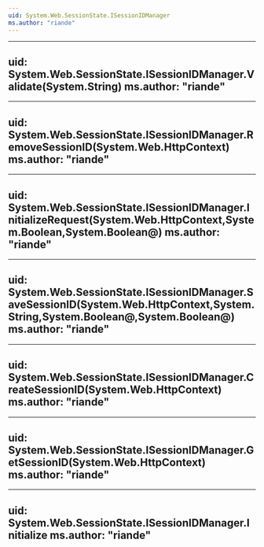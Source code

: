```yaml
---
uid: System.Web.SessionState.ISessionIDManager
ms.author: "riande"
---
```


---
uid: System.Web.SessionState.ISessionIDManager.Validate(System.String)
ms.author: "riande"
---

---
uid: System.Web.SessionState.ISessionIDManager.RemoveSessionID(System.Web.HttpContext)
ms.author: "riande"
---

---
uid: System.Web.SessionState.ISessionIDManager.InitializeRequest(System.Web.HttpContext,System.Boolean,System.Boolean@)
ms.author: "riande"
---

---
uid: System.Web.SessionState.ISessionIDManager.SaveSessionID(System.Web.HttpContext,System.String,System.Boolean@,System.Boolean@)
ms.author: "riande"
---

---
uid: System.Web.SessionState.ISessionIDManager.CreateSessionID(System.Web.HttpContext)
ms.author: "riande"
---

---
uid: System.Web.SessionState.ISessionIDManager.GetSessionID(System.Web.HttpContext)
ms.author: "riande"
---

---
uid: System.Web.SessionState.ISessionIDManager.Initialize
ms.author: "riande"
---
